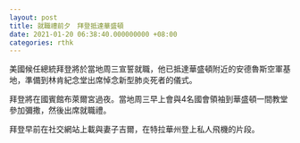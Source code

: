 ```yaml
---
layout: post
title: 就職禮前夕　拜登抵達華盛頓
date: 2021-01-20 06:38:40.000000000 +08:00
categories: rthk
---
```


美國候任總統拜登將於當地周三宣誓就職，他已抵達華盛頓附近的安德魯斯空軍基地，準備到林肯紀念堂出席悼念新型肺炎死者的儀式。

拜登將在國賓館布萊爾宮過夜。當地周三早上會與4名國會領袖到華盛頓一間教堂參加彌撒，然後出席就職禮。

拜登早前在社交網站上載與妻子吉爾，在特拉華州登上私人飛機的片段。



　　
